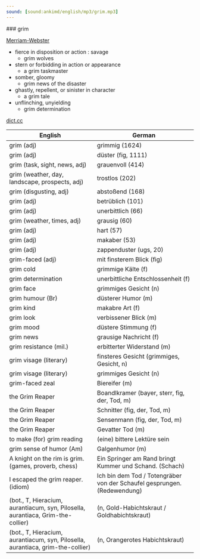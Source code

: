 ```yaml
---
sound: [sound:ankimd/english/mp3/grim.mp3]
---
```


\### grim

[Merriam-Webster](https://www.merriam-webster.com/dictionary/grim)

- fierce in disposition or action : savage
    - grim wolves
- stern or forbidding in action or appearance
    - a grim taskmaster
- somber, gloomy
    - grim news of the disaster
- ghastly, repellent, or sinister in character
    - a grim tale
- unflinching, unyielding
    - grim determination

[dict.cc](https://www.dict.cc/grim)

| English        | German       |
| -------------- | ------------ |
| grim (adj) | grimmig (1624) |
| grim (adj) | düster (fig, 1111) |
| grim (task, sight, news, adj) | grauenvoll (414) |
| grim (weather, day, landscape, prospects, adj) | trostlos (202) |
| grim (disgusting, adj) | abstoßend (168) |
| grim (adj) | betrüblich (101) |
| grim (adj) | unerbittlich (66) |
| grim (weather, times, adj) | grausig (60) |
| grim (adj) | hart (57) |
| grim (adj) | makaber (53) |
| grim (adj) | zappenduster (ugs, 20) |
| grim-faced (adj) | mit finsterem Blick (fig) |
| grim cold | grimmige Kälte (f) |
| grim determination | unerbittliche Entschlossenheit (f) |
| grim face | grimmiges Gesicht (n) |
| grim humour (Br) | düsterer Humor (m) |
| grim kind | makabre Art (f) |
| grim look | verbissener Blick (m) |
| grim mood | düstere Stimmung (f) |
| grim news | grausige Nachricht (f) |
| grim resistance (mil.) | erbitterter Widerstand (m) |
| grim visage (literary) | finsteres Gesicht (grimmiges, Gesicht, n) |
| grim visage (literary) | grimmiges Gesicht (n) |
| grim-faced zeal | Biereifer (m) |
| the Grim Reaper | Boandlkramer (bayer, sterr, fig, der, Tod, m) |
| the Grim Reaper | Schnitter (fig, der, Tod, m) |
| the Grim Reaper | Sensenmann (fig, der, Tod, m) |
| the Grim Reaper | Gevatter Tod (m) |
| to make (for) grim reading | (eine) bittere Lektüre sein |
| grim sense of humor (Am) | Galgenhumor (m) |
| A knight on the rim is grim. (games, proverb, chess) | Ein Springer am Rand bringt Kummer und Schand. (Schach) |
| I escaped the grim reaper. (idiom) | Ich bin dem Tod / Totengräber von der Schaufel gesprungen. (Redewendung) |
|  (bot., T, Hieracium, aurantiacum, syn, Pilosella, aurantiaca, Grim-the-collier) |  (n, Gold-Habichtskraut / Goldhabichtskraut) |
|  (bot., T, Hieracium, aurantiacum, syn, Pilosella, aurantiaca, grim-the-collier) |  (n, Orangerotes Habichtskraut) |

